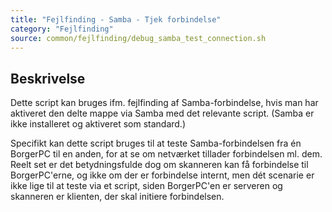 ```yaml
---
title: "Fejlfinding - Samba - Tjek forbindelse"
category: "Fejlfinding"
source: common/fejlfinding/debug_samba_test_connection.sh
---
```


## Beskrivelse
Dette script kan bruges ifm. fejlfinding af Samba-forbindelse, hvis man har aktiveret den delte mappe via Samba med det relevante script. (Samba er ikke installeret og aktiveret som standard.)

Specifikt kan dette script bruges til at teste Samba-forbindelsen fra én BorgerPC til en anden, for at se om netværket tillader forbindelsen ml. dem. Reelt set er det betydningsfulde dog om skanneren kan få forbindelse til BorgerPC'erne, og ikke om der er forbindelse internt, men dét scenarie er ikke lige til at teste via et script, siden BorgerPC'en er serveren og skanneren er klienten, der skal initiere forbindelsen.